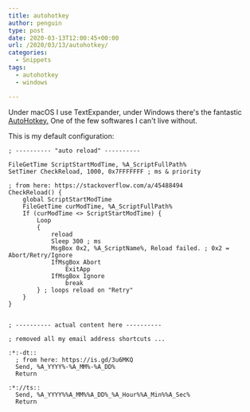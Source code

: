 ```yaml
---
title: autohotkey
author: penguin
type: post
date: 2020-03-13T12:00:45+00:00
url: /2020/03/13/autohotkey/
categories:
  - Snippets
tags:
  - autohotkey
  - windows

---
```

Under macOS I use TextExpander, under Windows there's the fantastic [AutoHotkey.][1] One of the few softwares I can't live without.

This is my default configuration:

```
; ---------- "auto reload" ----------

FileGetTime ScriptStartModTime, %A_ScriptFullPath%
SetTimer CheckReload, 1000, 0x7FFFFFFF ; ms & priority

; from here: https://stackoverflow.com/a/45488494
CheckReload() {
    global ScriptStartModTime
    FileGetTime curModTime, %A_ScriptFullPath%
    If (curModTime <> ScriptStartModTime) {
        Loop
        {
            reload
            Sleep 300 ; ms
            MsgBox 0x2, %A_ScriptName%, Reload failed. ; 0x2 = Abort/Retry/Ignore
            IfMsgBox Abort
                ExitApp
            IfMsgBox Ignore
                break
        } ; loops reload on "Retry"
    }
}


; ---------- actual content here ----------

; removed all my email address shortcuts ...

:*:-dt::
  ; from here: https://is.gd/3u6MKQ
  Send, %A_YYYY%-%A_MM%-%A_DD%
  Return

:*://ts::
  Send, %A_YYYY%%A_MM%%A_DD%_%A_Hour%%A_Min%%A_Sec%
  Return
```

&nbsp;

 [1]: https://www.autohotkey.com/